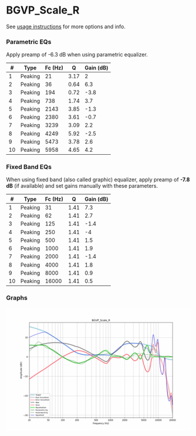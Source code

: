 # BGVP_Scale_R
See [usage instructions](https://github.com/jaakkopasanen/AutoEq#usage) for more options and info.

### Parametric EQs
Apply preamp of -6.3 dB when using parametric equalizer.

|   # | Type    |   Fc (Hz) |    Q |   Gain (dB) |
|-----|---------|-----------|------|-------------|
|   1 | Peaking |        21 | 3.17 |         2   |
|   2 | Peaking |        36 | 0.64 |         6.3 |
|   3 | Peaking |       194 | 0.72 |        -3.8 |
|   4 | Peaking |       738 | 1.74 |         3.7 |
|   5 | Peaking |      2143 | 3.85 |        -1.3 |
|   6 | Peaking |      2380 | 3.61 |        -0.7 |
|   7 | Peaking |      3239 | 3.09 |         2.2 |
|   8 | Peaking |      4249 | 5.92 |        -2.5 |
|   9 | Peaking |      5473 | 3.78 |         2.6 |
|  10 | Peaking |      5958 | 4.65 |         4.2 |

### Fixed Band EQs
When using fixed band (also called graphic) equalizer, apply preamp of **-7.8 dB** (if available) and set gains manually with these parameters.

|   # | Type    |   Fc (Hz) |    Q |   Gain (dB) |
|-----|---------|-----------|------|-------------|
|   1 | Peaking |        31 | 1.41 |         7.3 |
|   2 | Peaking |        62 | 1.41 |         2.7 |
|   3 | Peaking |       125 | 1.41 |        -1.4 |
|   4 | Peaking |       250 | 1.41 |        -4   |
|   5 | Peaking |       500 | 1.41 |         1.5 |
|   6 | Peaking |      1000 | 1.41 |         1.9 |
|   7 | Peaking |      2000 | 1.41 |        -1.4 |
|   8 | Peaking |      4000 | 1.41 |         1.8 |
|   9 | Peaking |      8000 | 1.41 |         0.9 |
|  10 | Peaking |     16000 | 1.41 |         0.5 |

### Graphs
![](./BGVP_Scale_R.png)
